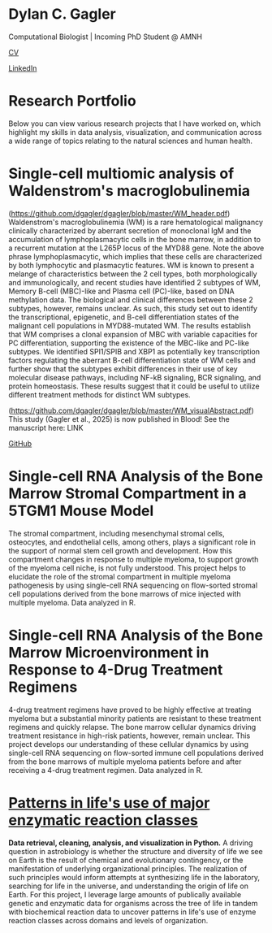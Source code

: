 # Dylan C. Gagler
Computational Biologist | Incoming PhD Student @ AMNH

[CV](https://github.com/dgagler/dgagler/blob/master/dgagler_CV_2024.pdf)

[LinkedIn](https://www.linkedin.com/in/dylan-gagler-4a0a68191/) 

# Research Portfolio
Below you can view various research projects that I have worked on, which highlight my skills in data analysis, visualization, and communication across a wide range of topics relating to the natural sciences and human health. 

# Single-cell multiomic analysis of Waldenstrom's macroglobulinemia
(https://github.com/dgagler/dgagler/blob/master/WM_header.pdf)
Waldenstrom's macroglobulinemia (WM) is a rare hematological malignancy clinically characterized by aberrant secretion of monoclonal IgM and the accumulation of lymphoplasmacytic cells in the bone marrow, in addition to a recurrent mutation at the L265P locus of the MYD88 gene. Note the above phrase lymphoplasmacytic, which implies that these cells are characterized by both lymphocytic and plasmacytic features. WM is known to present a melange of characteristics between the 2 cell types, both morphologically and immunologically, and recent studies have identified 2 subtypes of WM, Memory B-cell (MBC)-like and Plasma cell (PC)-like, based on DNA methylation data. The biological and clinical differences between these 2 subtypes, however, remains unclear. As such, this study set out to identify the transcriptional, epigenetic, and B-cell differentiation states of the malignant cell populations in MYD88-mutated WM. The results establish that WM comprises a clonal expansion of MBC with variable capacities for PC differentiation, supporting the existence of the MBC-like and PC-like subtypes. We identified SPI1/SPIB and XBP1 as potentially key transcription factors regulating the aberrant B-cell differentiation state of WM cells and further show that the subtypes exhibit differences in their use of key molecular disease pathways, including NF-kB signaling, BCR signaling, and protein homeostasis. These results suggest that it could be useful to utilize different treatment methods for distinct WM subtypes.

(https://github.com/dgagler/dgagler/blob/master/WM_visualAbstract.pdf)
This study (Gagler et al., 2025) is now published in Blood! See the manuscript here: LINK

[GitHub](https://github.com/dgagler/WM_scMultiomeAnalysis)

# Single-cell RNA Analysis of the Bone Marrow Stromal Compartment in a 5TGM1 Mouse Model
The stromal compartment, including mesenchymal stromal cells, osteocytes, and endothelial cells, among others, plays a significant role in the support of normal stem cell growth and development. How this compartment changes in response to multiple myeloma, to support growth of the myeloma cell niche, is not fully understood. This project helps to elucidate the role of the stromal compartment in multiple myeloma pathogenesis by using single-cell RNA sequencing on flow-sorted stromal cell populations derived from the bone marrows of mice injected with multiple myeloma. Data analyzed in R.

# Single-cell RNA Analysis of the Bone Marrow Microenvironment in Response to 4-Drug Treatment Regimens
4-drug treatment regimens have proved to be highly effective at treating myeloma but a substantial minority patients are resistant to these treatment regimens and quickly relapse. The bone marrow cellular dynamics driving treatment resistance in high-risk patients, however, remain unclear. This project develops our understanding of these cellular dynamics by using single-cell RNA sequencing on flow-sorted immune cell populations derived from the bone marrows of multiple myeloma patients before and after receiving a 4-drug treatment regimen. Data analyzed in R.

# [Patterns in life's use of major enzymatic reaction classes](https://nbviewer.jupyter.org/github/dgagler/dgagler.github.io/blob/master/enzyme_demo.ipynb)

**Data retrieval, cleaning, analysis, and visualization in Python.** A driving question in astrobiology is whether the structure and diversity of life we see on Earth is the result of chemical and evolutionary contingency, or the manifestation of underlying organizational principles. The realization of such principles would inform attempts at synthesizing life in the laboratory, searching for life in the universe, and understanding the origin of life on Earth. For this project, I leverage large amounts of publically available genetic and enzymatic data for organisms across the tree of life in tandem with biochemical reaction data to uncover patterns in life's use of enzyme reaction classes across domains and levels of organization.

